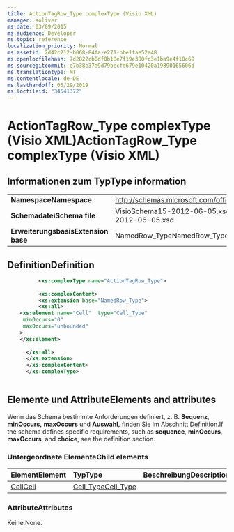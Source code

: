 ```yaml
---
title: ActionTagRow_Type complexType (Visio XML)
manager: soliver
ms.date: 03/09/2015
ms.audience: Developer
ms.topic: reference
localization_priority: Normal
ms.assetid: 2d42c212-b068-84fa-e271-bbe1fae52a48
ms.openlocfilehash: 7d2822cb0df0b18e7f19e380fc3e1ba9e4f10c69
ms.sourcegitcommit: e7b38e37a9d79becfd679e10420a19890165606d
ms.translationtype: MT
ms.contentlocale: de-DE
ms.lasthandoff: 05/29/2019
ms.locfileid: "34541372"
---
```

# <a name="actiontagrow_type-complextype-visio-xml"></a><span data-ttu-id="95cb5-102">ActionTagRow_Type complexType (Visio XML)</span><span class="sxs-lookup"><span data-stu-id="95cb5-102">ActionTagRow_Type complexType (Visio XML)</span></span>

## <a name="type-information"></a><span data-ttu-id="95cb5-103">Informationen zum Typ</span><span class="sxs-lookup"><span data-stu-id="95cb5-103">Type information</span></span>

|||
|:-----|:-----|
|<span data-ttu-id="95cb5-104">**Namespace**</span><span class="sxs-lookup"><span data-stu-id="95cb5-104">**Namespace**</span></span> <br/> |http://schemas.microsoft.com/office/visio/2011/1/core  <br/> |
|<span data-ttu-id="95cb5-105">**Schemadatei**</span><span class="sxs-lookup"><span data-stu-id="95cb5-105">**Schema file**</span></span> <br/> |<span data-ttu-id="95cb5-106">VisioSchema15-2012-06-05.xsd</span><span class="sxs-lookup"><span data-stu-id="95cb5-106">VisioSchema15-2012-06-05.xsd</span></span>  <br/> |
|<span data-ttu-id="95cb5-107">**Erweiterungsbasis**</span><span class="sxs-lookup"><span data-stu-id="95cb5-107">**Extension base**</span></span> <br/> |<span data-ttu-id="95cb5-108">NamedRow_Type</span><span class="sxs-lookup"><span data-stu-id="95cb5-108">NamedRow_Type</span></span>  <br/> |
   
## <a name="definition"></a><span data-ttu-id="95cb5-109">Definition</span><span class="sxs-lookup"><span data-stu-id="95cb5-109">Definition</span></span>

```XML
          <xs:complexType name="ActionTagRow_Type">
          
          <xs:complexContent>
          <xs:extension base="NamedRow_Type">
          <xs:all>
    <xs:element name="Cell"  type="Cell_Type"
     minOccurs="0"
     maxOccurs="unbounded"
    >
    </xs:element>
    
      </xs:all>
      </xs:extension>
      </xs:complexContent>
      </xs:complexType>
      
```

## <a name="elements-and-attributes"></a><span data-ttu-id="95cb5-110">Elemente und Attribute</span><span class="sxs-lookup"><span data-stu-id="95cb5-110">Elements and attributes</span></span>

<span data-ttu-id="95cb5-111">Wenn das Schema bestimmte Anforderungen definiert, z. B. **Sequenz**, **minOccurs,** **maxOccurs** und **Auswahl,** finden Sie im Abschnitt Definition.</span><span class="sxs-lookup"><span data-stu-id="95cb5-111">If the schema defines specific requirements, such as **sequence**, **minOccurs**, **maxOccurs**, and **choice**, see the definition section.</span></span> 
  
### <a name="child-elements"></a><span data-ttu-id="95cb5-112">Untergeordnete Elemente</span><span class="sxs-lookup"><span data-stu-id="95cb5-112">Child elements</span></span>

|<span data-ttu-id="95cb5-113">**Element**</span><span class="sxs-lookup"><span data-stu-id="95cb5-113">**Element**</span></span>|<span data-ttu-id="95cb5-114">**Typ**</span><span class="sxs-lookup"><span data-stu-id="95cb5-114">**Type**</span></span>|<span data-ttu-id="95cb5-115">**Beschreibung**</span><span class="sxs-lookup"><span data-stu-id="95cb5-115">**Description**</span></span>|
|:-----|:-----|:-----|
|[<span data-ttu-id="95cb5-116">Cell</span><span class="sxs-lookup"><span data-stu-id="95cb5-116">Cell</span></span>](cell-element-action-tag-sectionvisio-xml.md) <br/> |[<span data-ttu-id="95cb5-117">Cell_Type</span><span class="sxs-lookup"><span data-stu-id="95cb5-117">Cell_Type</span></span>](cell_type-complextypevisio-xml.md) <br/> ||
   
### <a name="attributes"></a><span data-ttu-id="95cb5-118">Attribute</span><span class="sxs-lookup"><span data-stu-id="95cb5-118">Attributes</span></span>

<span data-ttu-id="95cb5-119">Keine.</span><span class="sxs-lookup"><span data-stu-id="95cb5-119">None.</span></span>
  

